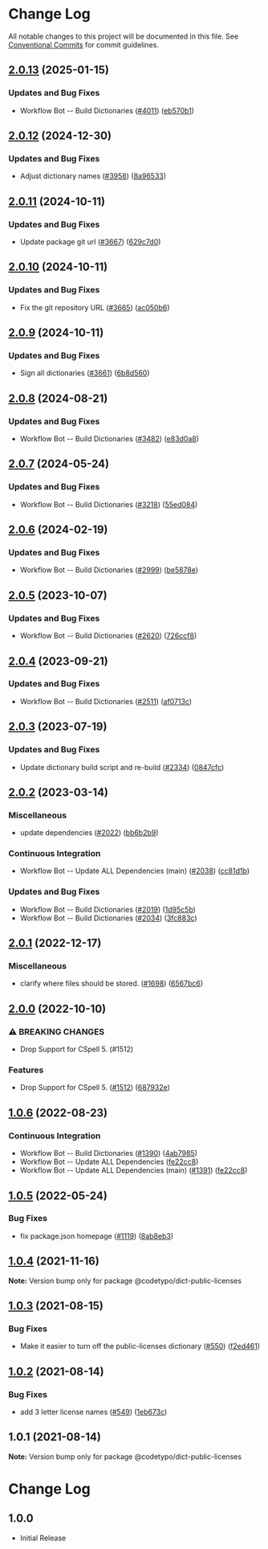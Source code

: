 # Change Log

All notable changes to this project will be documented in this file.
See [Conventional Commits](https://conventionalcommits.org) for commit guidelines.

## [2.0.13](https://github.com/khulnasoft/codetypo-dicts/compare/@codetypo/dict-public-licenses@2.0.12...@codetypo/dict-public-licenses@2.0.13) (2025-01-15)


### Updates and Bug Fixes

* Workflow Bot -- Build Dictionaries ([#4011](https://github.com/khulnasoft/codetypo-dicts/issues/4011)) ([eb570b1](https://github.com/khulnasoft/codetypo-dicts/commit/eb570b1d71c0b301c6a0d6faed2e8f58fd68b438))

## [2.0.12](https://github.com/khulnasoft/codetypo-dicts/compare/@codetypo/dict-public-licenses@2.0.11...@codetypo/dict-public-licenses@2.0.12) (2024-12-30)


### Updates and Bug Fixes

* Adjust dictionary names ([#3958](https://github.com/khulnasoft/codetypo-dicts/issues/3958)) ([8a96533](https://github.com/khulnasoft/codetypo-dicts/commit/8a96533bec21280103740868b81559437c413501))

## [2.0.11](https://github.com/khulnasoft/codetypo-dicts/compare/@codetypo/dict-public-licenses@2.0.10...@codetypo/dict-public-licenses@2.0.11) (2024-10-11)


### Updates and Bug Fixes

* Update package git url ([#3667](https://github.com/khulnasoft/codetypo-dicts/issues/3667)) ([629c7d0](https://github.com/khulnasoft/codetypo-dicts/commit/629c7d0a5e1bacad1d3874b1f8372edc3494ef97))

## [2.0.10](https://github.com/khulnasoft/codetypo-dicts/compare/@codetypo/dict-public-licenses@2.0.9...@codetypo/dict-public-licenses@2.0.10) (2024-10-11)


### Updates and Bug Fixes

* Fix the git repository URL ([#3665](https://github.com/khulnasoft/codetypo-dicts/issues/3665)) ([ac050b6](https://github.com/khulnasoft/codetypo-dicts/commit/ac050b697d57820109995e92fac5ccc32ced1723))

## [2.0.9](https://github.com/khulnasoft/codetypo-dicts/compare/@codetypo/dict-public-licenses@2.0.8...@codetypo/dict-public-licenses@2.0.9) (2024-10-11)


### Updates and Bug Fixes

* Sign all dictionaries ([#3661](https://github.com/khulnasoft/codetypo-dicts/issues/3661)) ([6b8d560](https://github.com/khulnasoft/codetypo-dicts/commit/6b8d560cf51a593458ce42bca415859f872cfc97))

## [2.0.8](https://github.com/khulnasoft/codetypo-dicts/compare/@codetypo/dict-public-licenses@2.0.7...@codetypo/dict-public-licenses@2.0.8) (2024-08-21)


### Updates and Bug Fixes

* Workflow Bot -- Build Dictionaries ([#3482](https://github.com/khulnasoft/codetypo-dicts/issues/3482)) ([e83d0a8](https://github.com/khulnasoft/codetypo-dicts/commit/e83d0a895762a6a64ab46de83fd3441e0287c8a3))

## [2.0.7](https://github.com/khulnasoft/codetypo-dicts/compare/@codetypo/dict-public-licenses@2.0.6...@codetypo/dict-public-licenses@2.0.7) (2024-05-24)


### Updates and Bug Fixes

* Workflow Bot -- Build Dictionaries ([#3218](https://github.com/khulnasoft/codetypo-dicts/issues/3218)) ([55ed084](https://github.com/khulnasoft/codetypo-dicts/commit/55ed0840e249a9899b7a0501cfbd03566462c80f))

## [2.0.6](https://github.com/khulnasoft/codetypo-dicts/compare/@codetypo/dict-public-licenses@2.0.5...@codetypo/dict-public-licenses@2.0.6) (2024-02-19)


### Updates and Bug Fixes

* Workflow Bot -- Build Dictionaries ([#2999](https://github.com/khulnasoft/codetypo-dicts/issues/2999)) ([be5878e](https://github.com/khulnasoft/codetypo-dicts/commit/be5878ec21728dfc833917959e549b93d9d0e9b1))

## [2.0.5](https://github.com/khulnasoft/codetypo-dicts/compare/@codetypo/dict-public-licenses@2.0.4...@codetypo/dict-public-licenses@2.0.5) (2023-10-07)


### Updates and Bug Fixes

* Workflow Bot -- Build Dictionaries ([#2620](https://github.com/khulnasoft/codetypo-dicts/issues/2620)) ([726ccf8](https://github.com/khulnasoft/codetypo-dicts/commit/726ccf82e0ab0a672d51ec4131184b9b007ee2f6))

## [2.0.4](https://github.com/khulnasoft/codetypo-dicts/compare/@codetypo/dict-public-licenses@2.0.3...@codetypo/dict-public-licenses@2.0.4) (2023-09-21)


### Updates and Bug Fixes

* Workflow Bot -- Build Dictionaries ([#2511](https://github.com/khulnasoft/codetypo-dicts/issues/2511)) ([af0713c](https://github.com/khulnasoft/codetypo-dicts/commit/af0713caa9f147e182c9025a950c1a4906d10ac6))

## [2.0.3](https://github.com/khulnasoft/codetypo-dicts/compare/@codetypo/dict-public-licenses@2.0.2...@codetypo/dict-public-licenses@2.0.3) (2023-07-19)


### Updates and Bug Fixes

* Update dictionary build script and re-build ([#2334](https://github.com/khulnasoft/codetypo-dicts/issues/2334)) ([0847cfc](https://github.com/khulnasoft/codetypo-dicts/commit/0847cfc9623018940e7761e08eeba0ec7c0a320e))

## [2.0.2](https://github.com/khulnasoft/codetypo-dicts/compare/@codetypo/dict-public-licenses@2.0.1...@codetypo/dict-public-licenses@2.0.2) (2023-03-14)


### Miscellaneous

* update dependencies ([#2022](https://github.com/khulnasoft/codetypo-dicts/issues/2022)) ([bb6b2b9](https://github.com/khulnasoft/codetypo-dicts/commit/bb6b2b9fc9f89e7c6549913bc56a4a6ffcc8dbd0))


### Continuous Integration

* Workflow Bot -- Update ALL Dependencies (main) ([#2038](https://github.com/khulnasoft/codetypo-dicts/issues/2038)) ([cc81d1b](https://github.com/khulnasoft/codetypo-dicts/commit/cc81d1bb7b02e64570717f9875b8352eda8f8c1e))


### Updates and Bug Fixes

* Workflow Bot -- Build Dictionaries ([#2019](https://github.com/khulnasoft/codetypo-dicts/issues/2019)) ([1d95c5b](https://github.com/khulnasoft/codetypo-dicts/commit/1d95c5b3b3a535986b60c80e8fecf85bee2ba66a))
* Workflow Bot -- Build Dictionaries ([#2034](https://github.com/khulnasoft/codetypo-dicts/issues/2034)) ([3fc883c](https://github.com/khulnasoft/codetypo-dicts/commit/3fc883c51f748eda2cf98b995f9c0f089915f079))

## [2.0.1](https://github.com/khulnasoft/codetypo-dicts/compare/@codetypo/dict-public-licenses@2.0.0...@codetypo/dict-public-licenses@2.0.1) (2022-12-17)


### Miscellaneous

* clarify where files should be stored. ([#1698](https://github.com/khulnasoft/codetypo-dicts/issues/1698)) ([6567bc6](https://github.com/khulnasoft/codetypo-dicts/commit/6567bc62130404cb32945bdcc3bf07316c839396))

## [2.0.0](https://github.com/khulnasoft/codetypo-dicts/compare/@codetypo/dict-public-licenses@1.0.6...@codetypo/dict-public-licenses@2.0.0) (2022-10-10)


### ⚠ BREAKING CHANGES

* Drop Support for CSpell 5. (#1512)

### Features

* Drop Support for CSpell 5. ([#1512](https://github.com/khulnasoft/codetypo-dicts/issues/1512)) ([687932e](https://github.com/khulnasoft/codetypo-dicts/commit/687932e187e4bce87d7904e3a2e53dd6de6ac372))

## [1.0.6](https://github.com/khulnasoft/codetypo-dicts/compare/@codetypo/dict-public-licenses@1.0.5...@codetypo/dict-public-licenses@1.0.6) (2022-08-23)


### Continuous Integration

* Workflow Bot -- Build Dictionaries ([#1390](https://github.com/khulnasoft/codetypo-dicts/issues/1390)) ([4ab7985](https://github.com/khulnasoft/codetypo-dicts/commit/4ab7985589f30cf5320889f93496ae0355ca87f4))
* Workflow Bot -- Update ALL Dependencies ([fe22cc8](https://github.com/khulnasoft/codetypo-dicts/commit/fe22cc876c142ea4ad5268d9fe0aa4c5db5c36e1))
* Workflow Bot -- Update ALL Dependencies (main) ([#1391](https://github.com/khulnasoft/codetypo-dicts/issues/1391)) ([fe22cc8](https://github.com/khulnasoft/codetypo-dicts/commit/fe22cc876c142ea4ad5268d9fe0aa4c5db5c36e1))

## [1.0.5](https://github.com/khulnasoft/codetypo-dicts/compare/@codetypo/dict-public-licenses@1.0.4...@codetypo/dict-public-licenses@1.0.5) (2022-05-24)


### Bug Fixes

* fix package.json homepage ([#1119](https://github.com/khulnasoft/codetypo-dicts/issues/1119)) ([8ab8eb3](https://github.com/khulnasoft/codetypo-dicts/commit/8ab8eb3733b7b9c783b5d93fdeff4d4ca739e8f4))





## [1.0.4](https://github.com/khulnasoft/codetypo-dicts/compare/@codetypo/dict-public-licenses@1.0.3...@codetypo/dict-public-licenses@1.0.4) (2021-11-16)

**Note:** Version bump only for package @codetypo/dict-public-licenses





## [1.0.3](https://github.com/khulnasoft/codetypo-dicts/compare/@codetypo/dict-public-licenses@1.0.2...@codetypo/dict-public-licenses@1.0.3) (2021-08-15)


### Bug Fixes

* Make it easier to turn off the public-licenses dictionary ([#550](https://github.com/khulnasoft/codetypo-dicts/issues/550)) ([f2ed461](https://github.com/khulnasoft/codetypo-dicts/commit/f2ed461e61c07285ba4b15127890a0809abffc2b))





## [1.0.2](https://github.com/khulnasoft/codetypo-dicts/compare/@codetypo/dict-public-licenses@1.0.1...@codetypo/dict-public-licenses@1.0.2) (2021-08-14)


### Bug Fixes

* add 3 letter license names ([#549](https://github.com/khulnasoft/codetypo-dicts/issues/549)) ([1eb673c](https://github.com/khulnasoft/codetypo-dicts/commit/1eb673cd203a8589ce91422e8e95429e5f740a73))





## 1.0.1 (2021-08-14)

**Note:** Version bump only for package @codetypo/dict-public-licenses





# Change Log

## 1.0.0

- Initial Release
